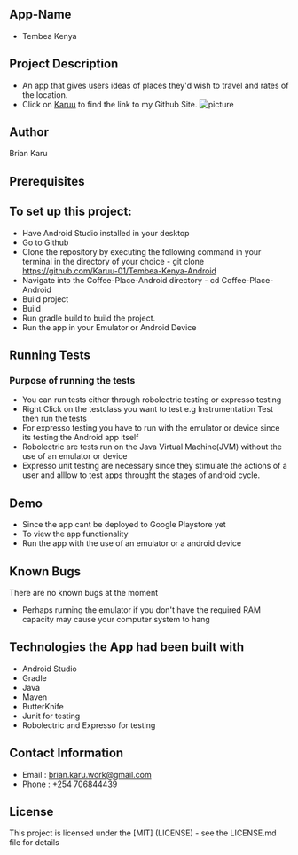 ## App-Name
- Tembea Kenya

## Project Description
- An app that gives users ideas of places they'd wish to travel and rates of the location.
- Click on [Karuu](https://github.com/Karuu-01) to find the link to my Github Site.
![picture](https://images.unsplash.com/photo-1504609773096-104ff2c73ba4?ixlib=rb-1.2.1&ixid=MnwxMjA3fDB8MHxwaG90by1wYWdlfHx8fGVufDB8fHx8&auto=format&fit=crop&w=750&q=80)

## Author
Brian Karu

## Prerequisites
## To set up this project:
- Have Android Studio installed in your desktop
- Go to Github 
- Clone the repository by executing the following command in your terminal in the directory of your choice - git clone https://github.com/Karuu-01/Tembea-Kenya-Android
- Navigate into the Coffee-Place-Android directory - cd Coffee-Place-Android
- Build project
- Build
- Run gradle build to build the project.
- Run the app in your Emulator or Android Device

## Running Tests
### Purpose of running the tests
- You can run tests either through robolectric testing or expresso testing
- Right Click on the testclass you want to test e.g Instrumentation Test then run the tests
- For expresso testing you have to run with the emulator or device since its testing the Android app itself
- Robolectric are tests run on the Java Virtual Machine(JVM) without the use of an emulator or device
- Expresso unit testing are necessary since they stimulate the actions of a user and alllow to test apps throught the stages of android cycle.

## Demo
- Since the app cant be deployed to Google Playstore yet
- To view the app functionality
- Run the app with the use of an emulator or a android device

## Known Bugs
There are no known bugs at the moment
- Perhaps running the emulator if you don't have the required RAM capacity may cause your computer system to hang

## Technologies the App had been built with
- Android Studio
- Gradle
- Java
- Maven
- ButterKnife
- Junit for testing
- Robolectric and Expresso for testing


## Contact Information
- Email : brian.karu.work@gmail.com
- Phone : +254 706844439

## License
This project is licensed under the [MIT] (LICENSE) - see the LICENSE.md file for details